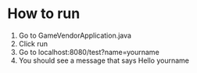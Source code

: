 # How to run

1. Go to GameVendorApplication.java
2. Click run
3. Go to localhost:8080/test?name=yourname
4. You should see a message that says Hello yourname